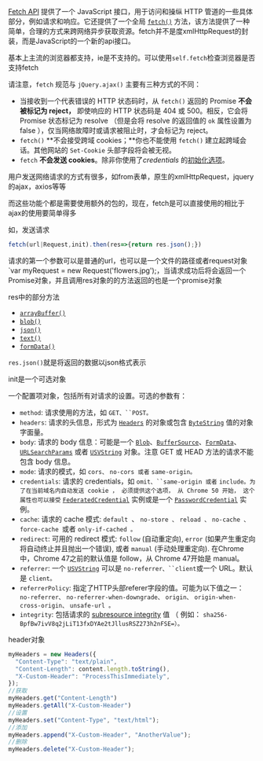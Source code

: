 [Fetch API](https://developer.mozilla.org/zh-CN/docs/Web/API/Fetch_API/Using_Fetch) 提供了一个 JavaScript 接口，用于访问和操纵 HTTP 管道的一些具体部分，例如请求和响应。它还提供了一个全局 [`fetch()`](https://developer.mozilla.org/zh-CN/docs/Web/API/GlobalFetch/fetch) 方法，该方法提供了一种简单，合理的方式来跨网络异步获取资源。fetch并不是度xmlHttpRequest的封装，而是JavaScript的一个新的api接口。

基本上主流的浏览器都支持，ie是不支持的。可以使用`self.fetch`检查浏览器是否支持fetch

请注意，`fetch` 规范与 `jQuery.ajax()` 主要有三种方式的不同：

- 当接收到一个代表错误的 HTTP 状态码时，从 `fetch()` 返回的 Promise **不会被标记为 reject，** 即使响应的 HTTP 状态码是 404 或 500。相反，它会将 Promise 状态标记为 resolve （但是会将 resolve 的返回值的 `ok` 属性设置为 false ），仅当网络故障时或请求被阻止时，才会标记为 reject。
- `fetch()` **不会接受跨域 cookies；**你也不能使用 `fetch()` 建立起跨域会话。其他网站的 `Set-Cookie` 头部字段将会被无视。
- `fetch` **不会发送 cookies**。除非你使用了*credentials* 的[初始化选项](https://developer.mozilla.org/zh-CN/docs/Web/API/WindowOrWorkerGlobalScope/fetch#Parameters)。

用户发送网络请求的方式有很多，如from表单，原生的xmlHttpRequest，jquery的ajax，axios等等

而这些功能个都是需要使用额外的包的，现在，fetch是可以直接使用的相比于ajax的使用要简单得多

如，发送请求

```js
fetch(url|Request,init).then(res=>{return res.json();})
```

请求的第一个参数可以是普通的url，也可以是一个文件的路径或者request对象`var myRequest = new Request('flowers.jpg');，当请求成功后将会返回一个Promise对象，并且调用res对象的的方法返回的也是一个promise对象

res中的部分方法

- [`arrayBuffer()`](https://developer.mozilla.org/zh-CN/docs/Web/API/Body/arrayBuffer)
- [`blob()`](https://developer.mozilla.org/zh-CN/docs/Web/API/Body/blob)
- [`json()`](https://developer.mozilla.org/zh-CN/docs/Web/API/Body/json)
- [`text()`](https://developer.mozilla.org/zh-CN/docs/Web/API/Body/text)
- [`formData()`](https://developer.mozilla.org/zh-CN/docs/Web/API/Body/formData)

`res.json()`就是将返回的数据以json格式表示

init是一个可选对象

一个配置项对象，包括所有对请求的设置。可选的参数有：

- `method`: 请求使用的方法，如 `GET、``POST。`
- `headers`: 请求的头信息，形式为 [`Headers`](https://developer.mozilla.org/zh-CN/docs/Web/API/Headers) 的对象或包含 [`ByteString`](https://developer.mozilla.org/zh-CN/docs/Web/API/ByteString) 值的对象字面量。
- `body`: 请求的 body 信息：可能是一个 [`Blob`](https://developer.mozilla.org/zh-CN/docs/Web/API/Blob)、[`BufferSource`](https://developer.mozilla.org/zh-CN/docs/Web/API/BufferSource)、[`FormData`](https://developer.mozilla.org/zh-CN/docs/Web/API/FormData)、[`URLSearchParams`](https://developer.mozilla.org/zh-CN/docs/Web/API/URLSearchParams) 或者 [`USVString`](https://developer.mozilla.org/zh-CN/docs/Web/API/USVString) 对象。注意 GET 或 HEAD 方法的请求不能包含 body 信息。
- `mode`: 请求的模式，如 `cors、` `no-cors 或者` `same-origin。`
- `credentials`: 请求的 credentials，如 `omit、``same-origin 或者` `include。为了在当前域名内自动发送 cookie ， 必须提供这个选项， 从 Chrome 50 开始， 这个属性也可以接受` [`FederatedCredential`](https://developer.mozilla.org/zh-CN/docs/Web/API/FederatedCredential) 实例或是一个 [`PasswordCredential`](https://developer.mozilla.org/zh-CN/docs/Web/API/PasswordCredential) 实例。
- `cache`:  请求的 cache 模式: `default `、 `no-store 、` `reload 、` `no-cache 、` `force-cache `或者 `only-if-cached 。`
- `redirect`: 可用的 redirect 模式: `follow` (自动重定向), `error` (如果产生重定向将自动终止并且抛出一个错误), 或者 `manual` (手动处理重定向). 在Chrome中，Chrome 47之前的默认值是 follow，从 Chrome 47开始是 manual。
- `referrer`: 一个 [`USVString`](https://developer.mozilla.org/zh-CN/docs/Web/API/USVString) 可以是 `no-referrer、``client`或一个 URL。默认是 `client。`
- `referrerPolicy`: 指定了HTTP头部referer字段的值。可能为以下值之一： `no-referrer、` `no-referrer-when-downgrade、` `origin、` `origin-when-cross-origin、` `unsafe-url 。`
- `integrity`: 包括请求的  [subresource integrity](https://developer.mozilla.org/en-US/docs/Web/Security/Subresource_Integrity) 值 （ 例如： `sha256-BpfBw7ivV8q2jLiT13fxDYAe2tJllusRSZ273h2nFSE=）。`

header对象

```js
myHeaders = new Headers({
  "Content-Type": "text/plain",
  "Content-Length": content.length.toString(),
  "X-Custom-Header": "ProcessThisImmediately",
});
//获取
myHeaders.get("Content-Length")
myHeaders.getAll("X-Custom-Header")
//设置
myHeaders.set("Content-Type", "text/html");
//添加
myHeaders.append("X-Custom-Header", "AnotherValue");
//删除
myHeaders.delete("X-Custom-Header");
```

